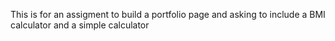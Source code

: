 This is for an assigment to build a portfolio page and asking to include a BMI calculator and a simple calculator
